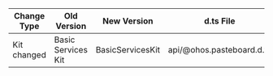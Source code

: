 | Change Type | Old Version | New Version | d.ts File |
| ---- | ------ | ------ | -------- |
|Kit changed|Basic Services Kit|BasicServicesKit|api/@ohos.pasteboard.d.ts|
